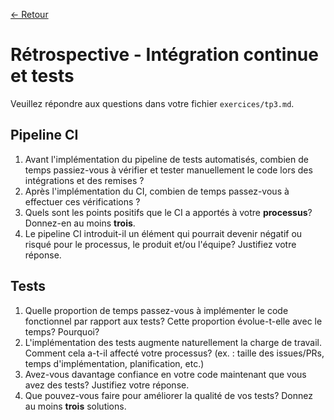 [← Retour](../README.md)

# Rétrospective - Intégration continue et tests

Veuillez répondre aux questions dans votre fichier `exercices/tp3.md`.

## Pipeline CI

1. Avant l'implémentation du pipeline de tests automatisés, combien de temps passiez-vous à vérifier et tester manuellement le code lors des intégrations et des remises ?
2. Après l'implémentation du CI, combien de temps passez-vous à effectuer ces vérifications ?
3. Quels sont les points positifs que le CI a apportés à votre **processus**? Donnez-en au moins **trois**.
4. Le pipeline CI introduit-il un élément qui pourrait devenir négatif ou risqué pour le processus, le produit et/ou l'équipe? Justifiez votre réponse.

## Tests

1. Quelle proportion de temps passez-vous à implémenter le code fonctionnel par rapport aux tests? Cette proportion évolue-t-elle avec le temps? Pourquoi?
2. L'implémentation des tests augmente naturellement la charge de travail. Comment cela a-t-il affecté votre processus? (ex. : taille des issues/PRs, temps d'implémentation, planification, etc.)
3. Avez-vous davantage confiance en votre code maintenant que vous avez des tests? Justifiez votre réponse.
4. Que pouvez-vous faire pour améliorer la qualité de vos tests? Donnez au moins **trois** solutions.  
